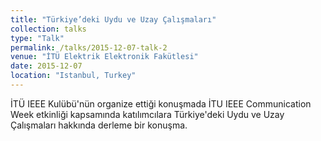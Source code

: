 ```yaml
---
title: "Türkiye’deki Uydu ve Uzay Çalışmaları"
collection: talks
type: "Talk"
permalink: /talks/2015-12-07-talk-2
venue: "İTÜ Elektrik Elektronik Fakütlesi"
date: 2015-12-07
location: "Istanbul, Turkey"
---
```


İTÜ IEEE Kulübü'nün organize ettiği konuşmada İTU IEEE Communication Week etkinliği kapsamında katılımcılara Türkiye'deki Uydu ve Uzay Çalışmaları hakkında derleme bir konuşma.
